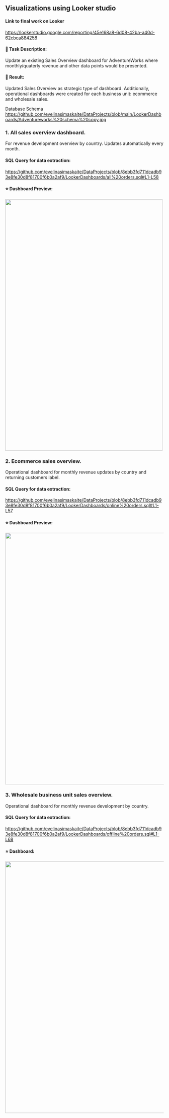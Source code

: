 ## Visualizations using Looker studio

#### Link to final work on Looker 
https://lookerstudio.google.com/reporting/45e168a8-6d08-42ba-a40d-62cbca884258 

#### :balloon: Task Description:
Update an existing Sales Overview dashboard for AdventureWorks where monthly/quaterly revenue and other data points would be presented. 

#### :balloon: Result:
Updated Sales Overview as strategic type of dashboard. Additionally, operational dashboards were created for each business unit: ecommerce and wholesale sales.

Database Schema
https://github.com/evelinasimaskaite/DataProjects/blob/main/LookerDashboards/Adventureworks%20schema%20copy.jpg

### 1. All sales overview dashboard. 
For revenue development overview by country. Updates automatically every month.

#### SQL Query for data extraction:

https://github.com/evelinasimaskaite/DataProjects/blob/8ebb3fd711dcadb93e8fe30d8f81700f6b0a2af9/LookerDashboards/all%20orders.sql#L1-L58

#### :star: Dashboard Preview:
<img src="https://github.com/evelinasimaskaite/DataProjects/blob/main/LookerDashboards/Adventureworks%20Total%20Sales%20Overview.jpg" width="500" height="800" />


### 2. Ecommerce sales overview. 
Operational dashboard for monthly revenue updates by country and returning customers label.

#### SQL Query for data extraction:

https://github.com/evelinasimaskaite/DataProjects/blob/8ebb3fd711dcadb93e8fe30d8f81700f6b0a2af9/LookerDashboards/online%20orders.sql#L1-L57

#### :star: Dashboard Preview:
<img src="https://github.com/evelinasimaskaite/DataProjects/blob/main/LookerDashboards/Adventureworks%20Ecommerce%20operational%20dashboards.jpg" width="650" height="800" />

### 3. Wholesale business unit sales overview. 
Operational dashboard for monthly revenue development by country.

#### SQL Query for data extraction:

https://github.com/evelinasimaskaite/DataProjects/blob/8ebb3fd711dcadb93e8fe30d8f81700f6b0a2af9/LookerDashboards/offline%20orders.sql#L1-L68

#### :star: Dashboard:
<img src="https://github.com/evelinasimaskaite/DataProjects/blob/main/LookerDashboards/Adventureworks%20Wholesale%20operational%20dashboards.jpg" width="650" height="800" />



